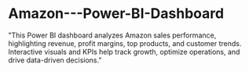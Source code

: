 # Amazon---Power-BI-Dashboard
"This Power BI dashboard analyzes Amazon sales performance, highlighting revenue, profit margins, top products, and customer trends. Interactive visuals and KPIs help track growth, optimize operations, and drive data-driven decisions."
